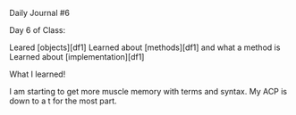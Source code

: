 Daily Journal #6

Day 6 of Class:

Leared [objects][df1]
Learned about [methods][df1] and what a method is
Learned about [implementation][df1]

What I learned!

I am starting to get more muscle memory with terms and syntax. My ACP is down to a t for the most part.
